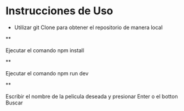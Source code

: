 # Instrucciones de Uso
* Utilizar git Clone para obtener el repositorio de manera local

** 

Ejecutar el comando npm install

**   

Ejecutar el comando npm run dev

**

Escribir el nombre de la pelicula deseada y presionar Enter o el botton Buscar